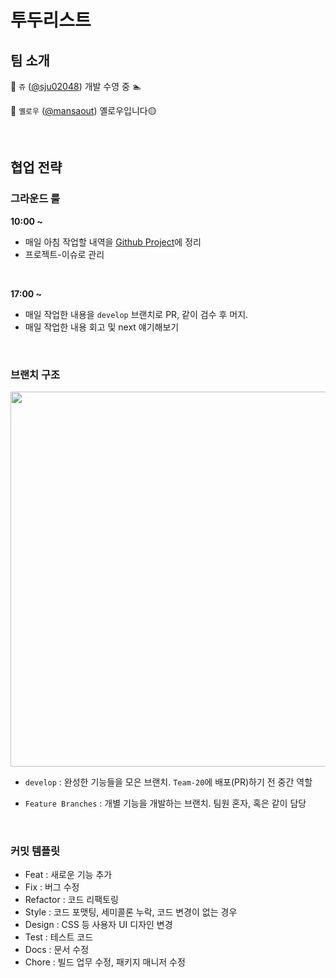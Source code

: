 # 투두리스트

## 팀 소개

👦 `쥬` ([@sju02048](https://github.com/sju02048)) 개발 수영 중 🏊

👦 `옐로우` ([@mansaout](https://github.com/mansaout)) 옐로우입니다🟡

<br>

## 협업 전략

### 그라운드 룰

**10:00 ~**
- 매일 아침 작업할 내역을 [Github Project](https://github.com/mansaout/todo-list/projects/1)에 정리
- 프로젝트-이슈로 관리

<br>

**17:00 ~**
- 매일 작업한 내용을 `develop` 브랜치로 PR, 같이 검수 후 머지.
- 매일 작업한 내용 회고 및 next 얘기해보기

<br>

### 브랜치 구조

<img width="600" src="https://user-images.githubusercontent.com/41741221/161465114-1016759c-d08d-48bd-a15f-23237753d5bb.png">

- `develop` : 완성한 기능들을 모은 브랜치. `Team-20`에 배포(PR)하기 전 중간 역할

- `Feature Branches` : 개별 기능을 개발하는 브랜치. 팀원 혼자, 혹은 같이 담당

<br>

### 커밋 템플릿

- Feat : 새로운 기능 추가
- Fix : 버그 수정
- Refactor : 코드 리팩토링
- Style : 코드 포맷팅, 세미콜론 누락, 코드 변경이 없는 경우
- Design : CSS 등 사용자 UI 디자인 변경
- Test : 테스트 코드
- Docs : 문서 수정
- Chore : 빌드 업무 수정, 패키지 매니저 수정

<br>

